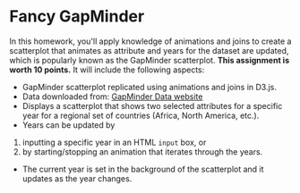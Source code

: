 # Fancy GapMinder

In this homework, you'll apply knowledge of animations and joins to create a scatterplot that animates as attribute and years for the dataset are updated, which is popularly known as the GapMinder scatterplot. **This assignment is worth 10 points.** It will include the following aspects:
* GapMinder scatterplot replicated using animations and joins in D3.js.
* Data downloaded from: [GapMinder Data website](https://www.gapminder.org/data/)
* Displays a scatterplot that shows two selected attributes for a specific year for a regional set of countries (Africa, North America, etc.).
* Years can be updated by 
1. inputting a specific year in an HTML `input` box, or 
2. by starting/stopping an animation that iterates through the years.
* The current year is set in the background of the scatterplot and it updates as the year changes.
